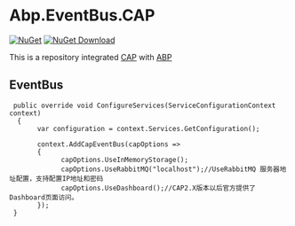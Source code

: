 # Abp.EventBus.CAP

[![NuGet](https://img.shields.io/nuget/v/EasyAbp.Abp.EventBus.CAP.svg?style=flat-square)](https://www.nuget.org/packages/EasyAbp.Abp.EventBus.CAP)
[![NuGet Download](https://img.shields.io/nuget/dt/EasyAbp.Abp.EventBus.CAP.svg?style=flat-square)](https://www.nuget.org/packages/EasyAbp.Abp.EventBus.CAP)

This is a repository integrated [CAP](https://github.com/dotnetcore/CAP/) with [ABP](https://github.com/abpframework/abp)

## EventBus

```
 public override void ConfigureServices(ServiceConfigurationContext context)
  {
       var configuration = context.Services.GetConfiguration();
      
       context.AddCapEventBus(capOptions =>
       {
             capOptions.UseInMemoryStorage();
             capOptions.UseRabbitMQ("localhost");//UseRabbitMQ 服务器地址配置，支持配置IP地址和密码
             capOptions.UseDashboard();//CAP2.X版本以后官方提供了Dashboard页面访问。
       });
 }
```
